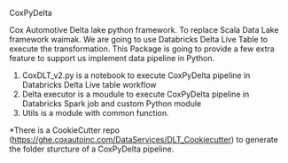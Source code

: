 CoxPyDelta

Cox Automotive Delta lake python framework.
To replace Scala Data Lake framework waimak. We are going to use Databricks Delta Live Table to execute the transformation.
This Package is going to provide a few extra feature to support us implement data pipeline in Python.


1. CoxDLT_v2.py is a notebook to execute CoxPyDelta pipeline in Databricks Delta Live table workflow
2. Delta executor is a moudule to execute CoxPyDelta pipeline in Databricks Spark job and custom Python module
3. Utils is a module with common function.

*There is a CookieCutter repo (https://ghe.coxautoinc.com/DataServices/DLT_Cookiecutter) to generate the folder sturcture of a CoxPyDelta pipeline.